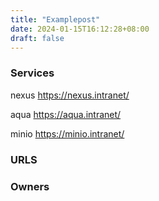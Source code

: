 ```yaml
---
title: "Examplepost"
date: 2024-01-15T16:12:28+08:00
draft: false
---
```


### Services
nexus 
https://nexus.intranet/

aqua
https://aqua.intranet/

minio 
https://minio.intranet/



### URLS



### Owners
